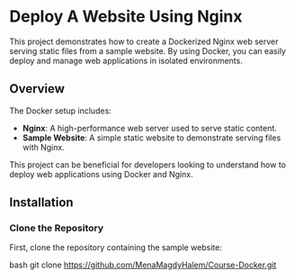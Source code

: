 # Deploy A Website Using Nginx

This project demonstrates how to create a Dockerized Nginx web server serving static files from a sample website. By using Docker, you can easily deploy and manage web applications in isolated environments.

## Overview

The Docker setup includes:

- **Nginx**: A high-performance web server used to serve static content.
- **Sample Website**: A simple static website to demonstrate serving files with Nginx.

This project can be beneficial for developers looking to understand how to deploy web applications using Docker and Nginx.

## Installation

### Clone the Repository
First, clone the repository containing the sample website:

bash
git clone https://github.com/MenaMagdyHalem/Course-Docker.git

